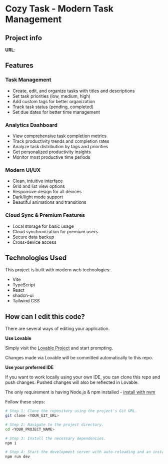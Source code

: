 # Cozy Task - Modern Task Management

## Project info

**URL**: 

## Features

### Task Management
- Create, edit, and organize tasks with titles and descriptions
- Set task priorities (low, medium, high)
- Add custom tags for better organization
- Track task status (pending, completed)
- Set due dates for better time management

### Analytics Dashboard
- View comprehensive task completion metrics
- Track productivity trends and completion rates
- Analyze task distribution by tags and priorities
- Get personalized productivity insights
- Monitor most productive time periods

### Modern UI/UX
- Clean, intuitive interface
- Grid and list view options
- Responsive design for all devices
- Dark/light mode support
- Beautiful animations and transitions

### Cloud Sync & Premium Features
- Local storage for basic usage
- Cloud synchronization for premium users
- Secure data backup
- Cross-device access

## Technologies Used

This project is built with modern web technologies:

- Vite
- TypeScript
- React
- shadcn-ui
- Tailwind CSS

## How can I edit this code?

There are several ways of editing your application.

**Use Lovable**

Simply visit the [Lovable Project](https://lovable.dev/projects/cc965832-a358-4f91-a722-8cdfdf33d19e) and start prompting.

Changes made via Lovable will be committed automatically to this repo.

**Use your preferred IDE**

If you want to work locally using your own IDE, you can clone this repo and push changes. Pushed changes will also be reflected in Lovable.

The only requirement is having Node.js & npm installed - [install with nvm](https://github.com/nvm-sh/nvm#installing-and-updating)

Follow these steps:

```sh
# Step 1: Clone the repository using the project's Git URL.
git clone <YOUR_GIT_URL>

# Step 2: Navigate to the project directory.
cd <YOUR_PROJECT_NAME>

# Step 3: Install the necessary dependencies.
npm i

# Step 4: Start the development server with auto-reloading and an instant preview.
npm run dev
```
